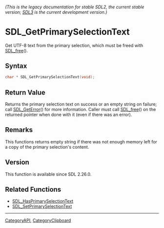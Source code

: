 ###### (This is the legacy documentation for stable SDL2, the current stable version; [SDL3](https://wiki.libsdl.org/SDL3/) is the current development version.)
# SDL_GetPrimarySelectionText

Get UTF-8 text from the primary selection, which must be freed with [SDL_free](SDL_free)().

## Syntax

```c
char * SDL_GetPrimarySelectionText(void);

```

## Return Value

Returns the primary selection text on success or an empty string on
failure; call [SDL_GetError](SDL_GetError)() for more information. Caller
must call [SDL_free](SDL_free)() on the returned pointer when done with it
(even if there was an error).

## Remarks

This functions returns empty string if there was not enough memory left for
a copy of the primary selection's content.

## Version

This function is available since SDL 2.26.0.

## Related Functions

* [SDL_HasPrimarySelectionText](SDL_HasPrimarySelectionText)
* [SDL_SetPrimarySelectionText](SDL_SetPrimarySelectionText)

----
[CategoryAPI](CategoryAPI), [CategoryClipboard](CategoryClipboard)


